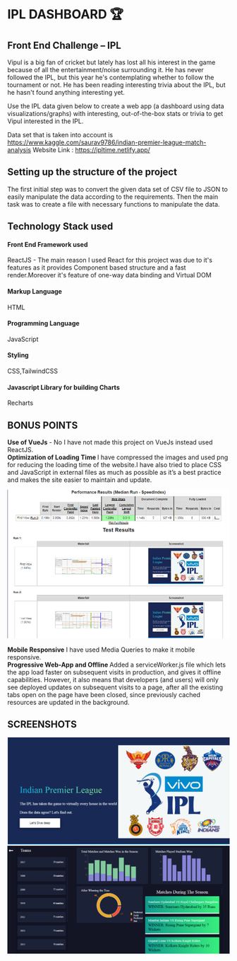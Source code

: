 # IPL DASHBOARD :trophy:
<h2 align="left">  Front End Challenge – IPL </h2>

Vipul is a big fan of cricket but lately has lost all his interest in the game because of all the entertainment/noise surrounding it. He has never followed the IPL, but this year he's contemplating whether to follow the tournament or not. He has been reading interesting trivia about the IPL, but he hasn't found anything interesting yet.

Use the IPL data given below to create a web app (a dashboard using data visualizations/graphs) with interesting, out-of-the-box stats or trivia to get Vipul interested in the IPL.

Data set that is taken into account is https://www.kaggle.com/saurav9786/indian-premier-league-match-analysis
Website Link : https://ipltime.netlify.app/

## Setting up the structure of the project
The first initial step was to convert the given data set of CSV file to JSON to easily manipulate the data according to the requirements. Then the main task was to create a file
with necessary functions to manipulate the data.

## Technology Stack used
<h4>Front End Framework used</h4> ReactJS - The main reason I used React for this project was due to it's features as it provides Component based structure and a fast render.Moreover it's feature of one-way data binding and Virtual DOM</br>
<h4>Markup Language</h4> HTML<br/>
<h4>Programming Language </h4>JavaScript<br/>
<h4>Styling </h4>CSS,TailwindCSS<br/>
<h4>Javascript Library for building Charts </h4>Recharts<br/>

## BONUS POINTS
<b>Use of VueJs</b> - No I have not made this project on VueJs instead used ReactJS. <br/>
<b> Optimization of Loading Time </b> I have compressed the images and used png for reducing the loading time of the website.I have also tried to place CSS and JavaScript in external files as much as possible as it’s a best practice and makes the site easier to maintain and update.

<img src= "https://github.com/tanvi003/CricManiac/blob/develop/src/Screenshots/Loading%20Time.PNG"/>

<b>Mobile Responsive</b> I have used Media Queries to make it mobile responsive. <br/>
<b> Progressive Web-App and Offline </b> Added a serviceWorker.js file which lets the app load faster on subsequent visits in production, and gives
 it offline capabilities. However, it also means that developers (and users)
 will only see deployed updates on subsequent visits to a page, after all the
 existing tabs open on the page have been closed, since previously cached
 resources are updated in the background.

## SCREENSHOTS

<img src= "https://github.com/tanvi003/CricManiac/blob/develop/src/Screenshots/LandingPage.PNG"/>
<img src ="https://github.com/tanvi003/CricManiac/blob/develop/src/Screenshots/Dashboard.PNG"/>
